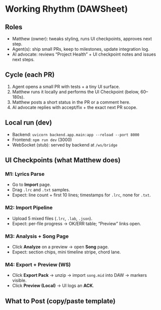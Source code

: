 # Working Rhythm (DAWSheet)

## Roles
- Matthew (owner): tweaks styling, runs UI checkpoints, approves next step.
- Agent(s): ship small PRs, keep to milestones, update integration log.
- AI advocate: reviews “Project Health” + UI checkpoint notes and issues next steps.

## Cycle (each PR)
1) Agent opens a small PR with tests + a tiny UI surface.
2) Matthew runs it locally and performs the UI Checkpoint (below, 60–180s).
3) Matthew posts a short status in the PR or a comment here.
4) AI advocate replies with accept/fix + the exact next PR scope.

## Local run (dev)
- Backend: `uvicorn backend.app.main:app --reload --port 8000`
- Frontend: `npm run dev` (3000)
- WebSocket (stub): served by backend at `/ws/bridge`

## UI Checkpoints (what Matthew does)

### M1: Lyrics Parse
- Go to **Import** page.
- Drag `.lrc` and `.txt` samples.
- Expect: line count + first 10 lines; timestamps for `.lrc`, none for `.txt`.

### M2: Import Pipeline
- Upload 5 mixed files (`.lrc`, `.lab`, `.json`).
- Expect: per-file progress → OK/ERR table; “Preview” links open.

### M3: Analysis + Song Page
- Click **Analyze** on a preview → open **Song** page.
- Expect: section chips, mini timeline stripe, chord lane.

### M4: Export + Preview (WS)
- Click **Export Pack** → unzip → import `song.mid` into DAW → markers visible.
- Click **Preview (Local)** → UI logs an **ACK**.

## What to Post (copy/paste template)
